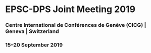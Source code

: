 # EPSC-DPS Joint Meeting 2019
### Centre International de Conférences de Genève (CICG) | Geneva | Switzerland
### 15–20 September 2019
